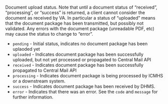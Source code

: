 Document upload status. Note that until a document status of
“received”, “processing”, or “success” is returned, a client
cannot consider the document as received by VA. In particular a
status of “uploaded” means that the document package has been
transmitted, but possibly not validated. Any errors with the
document package (unreadable PDF, etc) may cause the status to
change to “error”.

* `pending` - Initial status, indicates no document package has been uplaoded yet
* `uploaded` - Indicates document package has been successfully uploaded, but not yet processed or propagated to Central Mail API
* `received` - Indicates document package has been successfully propagated to Central Mail API
* `processing` - Indicates document package is being processed by ICMHS or a downstream system.
* `success` - Indicates document package has been received by DHMS.
* `error` - Indicates that there was an error. See the `code` and `message` for further information.
